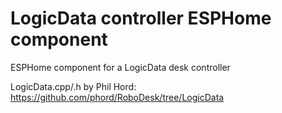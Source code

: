 # LogicData controller ESPHome component
ESPHome component for a LogicData desk controller

LogicData.cpp/.h by Phil Hord: https://github.com/phord/RoboDesk/tree/LogicData
